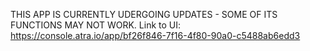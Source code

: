 
THIS APP IS CURRENTLY UDERGOING UPDATES - SOME OF ITS FUNCTIONS MAY NOT WORK. Link to UI: https://console.atra.io/app/bf26f846-7f16-4f80-90a0-c5488ab6edd3
 

